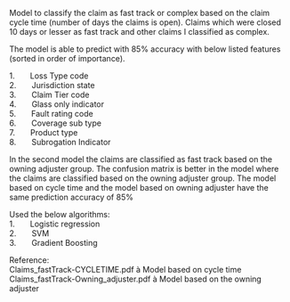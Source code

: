 Model to classify the claim as fast track or complex based on the claim cycle time (number of days the claims is open). Claims which were closed 10 days or lesser as fast track and other claims I classified as complex.  
  
The model is able to predict with 85% accuracy with below listed features (sorted in order of importance).  
  
1.       Loss Type code  
2.       Jurisdiction state  
3.       Claim Tier code  
4.       Glass only indicator  
5.       Fault rating code  
6.       Coverage sub type  
7.       Product type  
8.       Subrogation Indicator  
  
In the second model the claims are classified as fast track based on the owning adjuster group. The confusion matrix is better in the model where the claims are classified based on the owning adjuster group. The model based on cycle time and the model based on owning adjuster have the same prediction accuracy of 85%
  
Used the below algorithms:  
1.       Logistic regression  
2.       SVM  
3.       Gradient Boosting  
  
Reference:  
Claims_fastTrack-CYCLETIME.pdf à Model based on cycle time  
Claims_fastTrack-Owning_adjuster.pdf à Model based on the owning adjuster  
